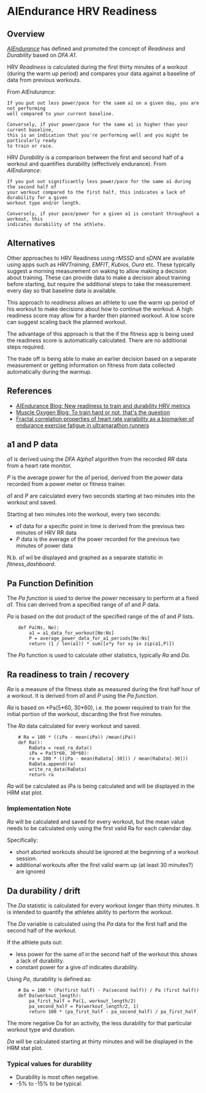 # AIEndurance HRV Readiness
## Overview 

[*AIEndurance*](https://aiendurance.com/) has defined and promoted the concept of *Readiness* and *Durability* based on *DFA A1*.

HRV *Readiness* is calculated during the first thirty minutes of a workout (during the warm up period) and compares
your data against a baseline of data from previous workouts. 

From *AIEndurance*:
```
If you put out less power/pace for the saem a1 on a given day, you are not performing 
well compared to your current baseline.

Conversely, if your power/pace for the same a1 is higher than your current baseline, 
this is an indication that you're performing well and you might be particularly ready 
to train or race.
```

HRV *Durability* is a comparison between the first and second half of a workout and quantifies durability (effectively endurance).
From *AIEndurance*:
```
If you put out significantly less power/pace for the same a1 during the second half of 
your workout compared to the first half, this indicates a lack of durability for a given 
workout type and/or length.

Conversely, if your pace/power for a given a1 is constant throughout a workout, this 
indicates durability of the athlete.
```

## Alternatives

Other approaches to HRV Readiness using *rMSSD* and *sDNN* are available using apps such as *HRVTraining*, *EMFIT*, *Kubios*, *Oura* etc.
These typically suggest a morning measurement on waking to allow making a decision about training. These can provide data to make a
decision about training before starting, but require the additional steps to take the measurement every day so that baseline data is 
available.

This approach to *readiness* allows an athlete to use the warm up period of his workout to make decisions about how to continue the workout. 
A high readiness score may allow for a harder then planned workout. A low score can suggest scaling back the planned workout. 

The advantage of this approach is that the if the fitness app is being used the readiness score is automatically calculated. There are no
additional steps required. 

The trade off is being able to make an earlier decision based on a separate measurement or getting information on fitness
from data collected automatically during the warmup.


## References
- [AIEndurance Blog: New readiness to train and durability HRV metrics](https://aiendurance.com/blog/readiness-to-train-and-durability-hrv-metrics)
- [Muscle Oxygen Blog: To train hard or not, that's the question ](http://www.muscleoxygentraining.com/2021/08/to-train-hard-or-not-thats-question.html)
- [Fractal correlation properties of heart rate variability as a biomarker of endurance exercise fatigue in ultramarathon runners](https://physoc.onlinelibrary.wiley.com/doi/full/10.14814/phy2.14956)


## a1 and P data

*a1* is derived using the *DFA Alpha1* algorithm from the recorded *RR* data from a heart rate monitor.

*P* is the average power for the *a1* period, derived from the *power* data recorded from a power meter or fitness trainer.

*a1* and *P* are calculated every two seconds starting at two minutes into the workout and saved.

Starting at two minutes into the workout, every two seconds:
- *a1* data for a specific point in time is derived from the previous two minutes of HRV RR data 
- *P* data is the average of the power recorded for the previous two minutes of power data

N.b.  *a1* wil be displayed and graphed as a separate statistic in *fitness_dashboard*.


## Pa Function Definition

The *Pa function* is used to derive the *power* necessary to perform at a fixed *a1*. This can derived from a specified range of *a1* and *P* data. 

*Pa* is based on the dot product of the specified range of the *a1* and *P* lists.

```
    def Pa(Ns, Ne):
        a1 = a1_data_for_workout[Ne:Ns]
        P = average_power_data_for_a1_periods[Ne:Ns]
        return (1 / len(a1)) * sum([x*y for xy in zip(a1,P)])
```

The *Pa* function is used to calculate other statistics, typically *Ra* and *Da*.

## Ra readiness to train / recovery

*Ra* is a measure of the fitness state as measured during the first half hour of a workout. It is derived from *a1* and *P* using the *Pa function*. 

*Ra* is based on *Pa(5\*60, 30\*60), i.e. the power required to train for the initial portion of the workout, discarding the first five minutes. 

The *Ra* data calculated for every workout and saved. 

```
    # Ra = 100 * ((iPa - mean(iPa)) /mean(iPa))
    def Ra():
        RaData = read_ra_data()
        iPa = Pa(5*60, 30*60):
        ra = 100 * ((iPa - mean(RaData[-30])) / mean(RaData[-30]))
        RaData.append(ra)
        write_ra_data(RaData)
        return ra
```

*Ra* will be calculated as iPa is being calculated and will be displayed in the HRM stat plot.

### Implementation Note

*Ra* will be calculated and saved for every workout, but the mean value needs to be calculated only using the first valid Ra
for each calendar day. 

Specifically: 
- short aborted workouts should be ignored at the beginning of a workout session.
- additional workouts after the first valid warm up (at least 30 minutes?) are ignored


## Da durability / drift

The *Da* statistic is calculated for every workout longer than thirty minutes. It is intended to quantify the athletes ability to
perform the workout.

The *Da* variable is calculated using the *Pa* data for the first half and the second half of the workout. 

If the athlete puts out:
- less power for the same *a1* in the second half of the workout this shows a lack of durability. 
- constant power for a give *a1* indicates durability. 

Using *Pa*, durability is defined as:

```
    # Da = 100 * (Pa(first half) - Pa(second half)) / Pa (first half))
    def Da(workout_length):
        pa_first_half = Pa(1, workout_length/2)
        pa_second_half = Pa(workout_length/2, 1)
        return 100 * (pa_first_half - pa_second_half) / pa_first_half
```

The more negative Da for an activity, the less durability for that particular workout type and duration.

*Da* will be calculated starting at thirty minutes and will be displayed in the HRM stat plot. 

### Typical values for durability

- Durability is most often negative. 
- -5% to -15% to be typical. 




